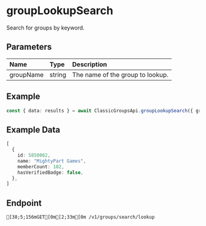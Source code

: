 
# groupLookupSearch
Search for groups by keyword.


## Parameters
| Name      | Type   | Description                      |
| :-------- | :----- | :------------------------------- |
| groupName | string | The name of the group to lookup. |



## Example
```ts copy showLineNumbers
const { data: results } = await ClassicGroupsApi.groupLookupSearch({ groupName: "MightyPart Games" }); 
```


## Example Data
```ts copy showLineNumbers
[
  {
    id: 5850082,
    name: "MightyPart Games",
    memberCount: 102,
    hasVerifiedBadge: false,
  },
] 
```


## Endpoint
```ansi
[38;5;156mGET[0m[2;33m[0m /v1/groups/search/lookup
```
  